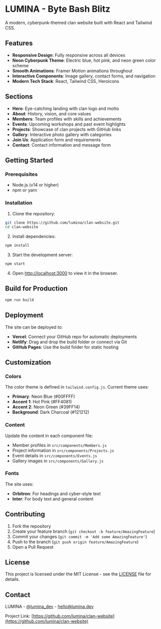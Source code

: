 # LUMINA - Byte Bash Blitz

A modern, cyberpunk-themed clan website built with React and Tailwind CSS.

## Features

- **Responsive Design**: Fully responsive across all devices
- **Neon Cyberpunk Theme**: Electric blue, hot pink, and neon green color scheme
- **Smooth Animations**: Framer Motion animations throughout
- **Interactive Components**: Image gallery, contact forms, and navigation
- **Modern Tech Stack**: React, Tailwind CSS, Heroicons

## Sections

- **Hero**: Eye-catching landing with clan logo and motto
- **About**: History, vision, and core values
- **Members**: Team profiles with skills and achievements
- **Events**: Upcoming workshops and past event highlights
- **Projects**: Showcase of clan projects with GitHub links
- **Gallery**: Interactive photo gallery with categories
- **Join Us**: Application form and requirements
- **Contact**: Contact information and message form

## Getting Started

### Prerequisites

- Node.js (v14 or higher)
- npm or yarn

### Installation

1. Clone the repository:
```bash
git clone https://github.com/lumina/clan-website.git
cd clan-website
```

2. Install dependencies:
```bash
npm install
```

3. Start the development server:
```bash
npm start
```

4. Open [http://localhost:3000](http://localhost:3000) to view it in the browser.

## Build for Production

```bash
npm run build
```

## Deployment

The site can be deployed to:
- **Vercel**: Connect your GitHub repo for automatic deployments
- **Netlify**: Drag and drop the build folder or connect via Git
- **GitHub Pages**: Use the build folder for static hosting

## Customization

### Colors
The color theme is defined in `tailwind.config.js`. Current theme uses:
- **Primary**: Neon Blue (#00FFFF)
- **Accent 1**: Hot Pink (#FF4081)
- **Accent 2**: Neon Green (#39FF14)
- **Background**: Dark Charcoal (#121212)

### Content
Update the content in each component file:
- Member profiles in `src/components/Members.js`
- Project information in `src/components/Projects.js`
- Event details in `src/components/Events.js`
- Gallery images in `src/components/Gallery.js`

### Fonts
The site uses:
- **Orbitron**: For headings and cyber-style text
- **Inter**: For body text and general content

## Contributing

1. Fork the repository
2. Create your feature branch (`git checkout -b feature/AmazingFeature`)
3. Commit your changes (`git commit -m 'Add some AmazingFeature'`)
4. Push to the branch (`git push origin feature/AmazingFeature`)
5. Open a Pull Request

## License

This project is licensed under the MIT License - see the [LICENSE](LICENSE) file for details.

## Contact

LUMINA - [@lumina_dev](https://twitter.com/lumina_dev) - hello@lumina.dev

Project Link: [https://github.com/lumina/clan-website](https://github.com/lumina/clan-website)